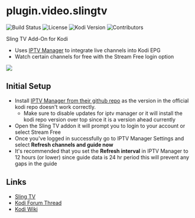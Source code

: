 # plugin.video.slingtv
![Build Status](https://img.shields.io/badge/Build-Beta-orange)
![License](https://img.shields.io/badge/License-GPL--3.0--only-success.svg)
![Kodi Version](https://img.shields.io/badge/Kodi-Nexus%2B-brightgreen)
![Contributors](https://img.shields.io/badge/Contributors-eracknaphobia-darkgray)

Sling TV Add-On for Kodi
* Uses [IPTV Manager](https://github.com/add-ons/service.iptv.manager) to integrate live channels into Kodi EPG
* Watch certain channels for free with the Stream Free login option

![](https://github.com/eracknaphobia/plugin.video.slingtv/blob/master/resources/images/icon.png?raw=true)

## Initial Setup
* Install [IPTV Manager from their github repo](https://github.com/add-ons/service.iptv.manager/releases) as the version in the official kodi repo doesn't work correctly.
  - Make sure to disable updates for iptv manager or it will install the kodi repo version over top since it is a version ahead currently
* Open the Sling TV addon it will prompt you to login to your account or select Stream Free
* Once you've logged in successfully go to IPTV Manager Settings and select **Refresh channels and guide now**
* It's recommended that you set the **Refresh interval** in IPTV Manager to 12 hours (or lower) since guide data is 24 hr period this will prevent any gaps in the guide

## Links

* [Sling TV](https://www.sling.com/)
* [Kodi Forum Thread](https://forum.kodi.tv/showthread.php?tid=376095)
* [Kodi Wiki](https://kodi.wiki/view/Main_Page)
